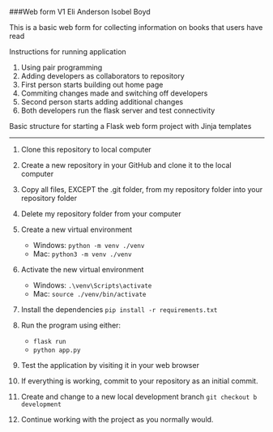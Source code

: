 
###Web form V1
Eli Anderson
Isobel Boyd

This is a basic web form for collecting information on books that users have read

Instructions for running application

1. Using pair programming
2. Adding developers as collaborators to repository
3. First person starts building out home page
4. Commiting changes made and switching off developers
5. Second person starts adding additional changes
6. Both developers run the flask server and test connectivity



Basic structure for starting a Flask web form project with Jinja templates


---

1. Clone this repository to local computer

2. Create a new repository in your GitHub and clone it to the local computer

3. Copy all files, EXCEPT the .git folder, from my repository folder into your repository folder

4. Delete my repository folder from your computer

5. Create a new virtual environment

   - Windows: `python -m venv ./venv`
   - Mac: `python3 -m venv ./venv`

6. Activate the new virtual environment

   - Windows: `.\venv\Scripts\activate`
   - Mac: `source ./venv/bin/activate`

7. Install the dependencies `pip install -r requirements.txt`

8. Run the program using either:

   - `flask run`
   - `python app.py`

9. Test the application by visiting it in your web browser

10. If everything is working, commit to your repository as an initial commit.

11. Create and change to a new local development branch `git checkout b development`

12. Continue working with the project as you normally would.
